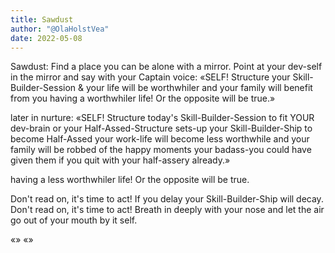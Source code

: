 ```yaml
---
title: Sawdust
author: "@OlaHolstVea"
date: 2022-05-08
---
```


Sawdust:
Find a place you can be alone with a mirror. Point at your dev-self in the mirror and say with your Captain voice: «SELF! Structure your Skill-Builder-Session & your life will be worthwhiler and your family will benefit from you having a worthwhiler life! Or the opposite will be true.»

later in nurture:
«SELF! Structure today's Skill-Builder-Session to fit YOUR dev-brain or your Half-Assed-Structure sets-up your Skill-Builder-Ship to become Half-Assed your work-life will become less worthwhile and your family
will be robbed of the happy moments your badass-you could have given them if you quit with your half-assery already.»

having a less worthwhiler life! Or the opposite will be true.

Don't read on, it's time to act! If you delay your Skill-Builder-Ship will decay.
Don't read on, it's time to act!
Breath in deeply with your nose and let the air go out of your mouth by it self.

«»
«»
